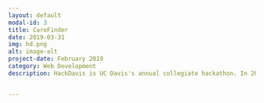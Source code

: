 ```yaml
---
layout: default
modal-id: 3
title: CareFinder
date: 2019-03-31
img: hd.png
alt: image-alt
project-date: February 2019
category: Web Development
description: HackDavis is UC Davis's annual collegiate hackathon. In 2019, my team built Davis Displacement Database, a one-stop web application for people in the Yolo County area to find aid. We placed second overall and won Best Environmental Hack. After the hackathon, we partnered with Google to rebuild our project from the ground up, and it is currently live as <a href="http://carefinder.online" target="_blank">CareFinder.</a> Their team wrote a <a href="https://edu.google.com/why-google/case-studies/carefinder/" target="_blank">case study</a> about our work. Our team no longer maintains this project, but it was a great experience nonetheless. <br><br>


---
```

